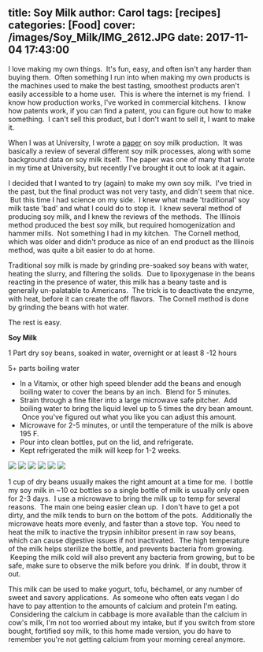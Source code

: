 title: Soy Milk
author: Carol
tags: [recipes]
categories: [Food]
cover: /images/Soy_Milk/IMG_2612.JPG
date: 2017-11-04 17:43:00
---
I love making my own things.  It's fun, easy, and often isn't any harder than buying them.  Often something I run into when making my own products is the machines used to make the best tasting, smoothest products aren't easily accessible to a home user.  This is where the internet is my friend.  I know how production works, I've worked in commercial kitchens.  I know how patents work, if you can find a patent, you can figure out how to make something.  I can't sell this product, but I don't want to sell it, I want to make it.

When I was at University, I wrote a [paper] on soy milk production.  It was basically a review of several different soy milk processes, along with some background data on soy milk itself.  The paper was one of many that I wrote in my time at University, but recently I've brought it out to look at it again.

I decided that I wanted to try (again) to make my own soy milk.  I've tried in the past, but the final product was not very tasty, and didn't seem that nice.  But this time I had science on my side.  I knew what made 'traditional' soy milk taste 'bad' and what I could do to stop it.  I knew several method of producing soy milk, and I knew the reviews of the methods.  The Illinois method produced the best soy milk, but required homogenization and hammer mills.  Not something I had in my kitchen.  The Cornell method, which was older and didn't produce as nice of an end product as the Illinois method, was quite a bit easier to do at home.

Traditional soy milk is made by grinding pre-soaked soy beans with water, heating the slurry, and filtering the solids.  Due to lipoxygenase in the beans reacting in the presence of water, this milk has a beany taste and is generally un-palatable to Americans.  The trick is to deactivate the enzyme, with heat, before it can create the off flavors.  The Cornell method is done by grinding the beans with hot water.

The rest is easy.

__Soy Milk__

1 Part dry soy beans, soaked in water, overnight or at least 8 -12 hours

5+ parts boiling water

- In a Vitamix, or other high speed blender add the beans and enough boiling water to cover the beans by an inch.  Blend for 5 minutes.
- Strain through a fine filter into a large microwave safe pitcher.  Add boiling water to bring the liquid level up to 5 times the dry bean amount.  Once you've figured out what you like you can adjust this amount.
- Microwave for 2-5 minutes, or until the temperature of the milk is above 195 F.
- Pour into clean bottles, put on the lid, and refrigerate.
- Kept refrigerated the milk will keep for 1-2 weeks.

![](/images/Soy_Milk/IMG_2558.JPG)
![](/images/Soy_Milk/IMG_2560.JPG)
![](/images/Soy_Milk/IMG_2602.JPG)
![](/images/Soy_Milk/IMG_2603.JPG)
![](/images/Soy_Milk/IMG_2605.JPG)
![](/images/Soy_Milk/IMG_2608.JPG)

1 cup of dry beans usually makes the right amount at a time for me.  I bottle my soy milk in ~10 oz bottles so a single bottle of milk is usually only open for 2-3 days.  I use a microwave to bring the milk up to temp for several reasons.  The main one being easier clean up.  I don't have to get a pot dirty, and the milk tends to burn on the bottom of the pots.  Additionally the microwave heats more evenly, and faster than a stove top.  You need to heat the milk to inactive the trypsin inhibitor present in raw soy beans, which can cause digestive issues if not inactivated.  The high temperature of the milk helps sterilize the bottle, and prevents bacteria from growing.  Keeping the milk cold will also prevent any bacteria from growing, but to be safe, make sure to observe the milk before you drink.  If in doubt, throw it out.

This milk can be used to make yogurt, tofu, béchamel, or any number of sweet and savory applications.  As someone who often eats vegan I do have to pay attention to the amounts of calcium and protein I'm eating.  Considering the calcium in cabbage is more available than the calcium in cow's milk, I'm not too worried about my intake, but if you switch from store bought, fortified soy milk, to this home made version, you do have to remember you're not getting calcium from your morning cereal anymore.

[paper]: https://docs.google.com/document/d/1WHpuhU5M_dFwEf-i0zp9WYU-d0PS57U1WqHc889PHpE/edit?usp=sharing
